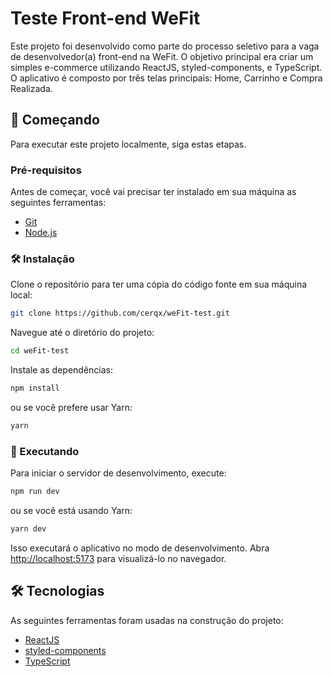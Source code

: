 # Teste Front-end WeFit

Este projeto foi desenvolvido como parte do processo seletivo para a vaga de desenvolvedor(a) front-end na WeFit. O objetivo principal era criar um simples e-commerce utilizando ReactJS, styled-components, e TypeScript. O aplicativo é composto por três telas principais: Home, Carrinho e Compra Realizada.

## 🚀 Começando

Para executar este projeto localmente, siga estas etapas.

### Pré-requisitos

Antes de começar, você vai precisar ter instalado em sua máquina as seguintes ferramentas:
- [Git](https://git-scm.com)
- [Node.js](https://nodejs.org/en/)

### 🛠 Instalação

Clone o repositório para ter uma cópia do código fonte em sua máquina local:

```bash
git clone https://github.com/cerqx/weFit-test.git
```

Navegue até o diretório do projeto:

```bash
cd weFit-test
```

Instale as dependências:

```bash
npm install
```

ou se você prefere usar Yarn:

```bash
yarn
```

### 🚀 Executando

Para iniciar o servidor de desenvolvimento, execute:

```bash
npm run dev
```

ou se você está usando Yarn:

```bash
yarn dev
```

Isso executará o aplicativo no modo de desenvolvimento. Abra [http://localhost:5173](http://localhost:5173) para visualizá-lo no navegador.

## 🛠 Tecnologias

As seguintes ferramentas foram usadas na construção do projeto:

- [ReactJS](https://pt-br.reactjs.org/)
- [styled-components](https://styled-components.com/)
- [TypeScript](https://www.typescriptlang.org/)
